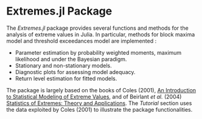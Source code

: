 
# Extremes.jl Package

The *Extremes.jl* package provides several functions and methods for the analysis of extreme values in Julia. In particular, methods for block maxima model and threshold exceedances model are implemented :
* Parameter estimation by probability weighted moments, maximum likelihood and under the Bayesian paradigm.
* Stationary and non-stationary models.
* Diagnostic plots for assessing model adequacy.
* Return level estimation for fitted models.

The package is largely based on the books of Coles (2001), [An Introduction to Statistical Modeling of Extreme Values](http://www.springer.com/us/book/9781852334598), and of Beirlant *et al.* (2004) [Statistics of Extremes: Theory and Applications](https://www.wiley.com/en-us/Statistics+of+Extremes%3A+Theory+and+Applications-p-9780471976479). The *Tutorial* section uses the data exploited by Coles (2001) to illustrate the package functionalities.

